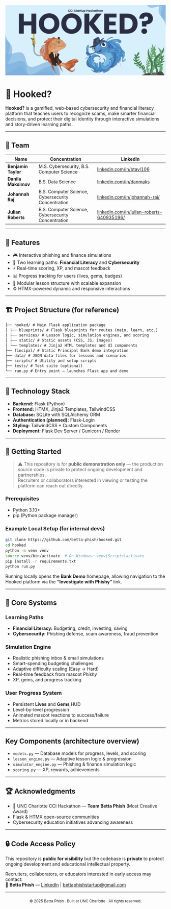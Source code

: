 <p align="center">
  <img src="hooked_fullsize2.png" alt="Hooked Logo">
</p>

# 🎣 Hooked?

**Hooked?** is a gamified, web-based cybersecurity and financial literacy platform that teaches users to recognize scams, make smarter financial decisions, and protect their digital identity through interactive simulations and story-driven learning paths.

---

## 👥 Team

| Name | Concentration | LinkedIn |
|------|----------------|-----------|
| **Benjamin Taylor** | M.S. Cybersecurity, B.S. Computer Science | [linkedin.com/in/btayl106](https://www.linkedin.com/in/btayl106/) |
| **Danila Maksimov** | B.S. Data Science | [linkedin.com/in/danmaks](https://www.linkedin.com/in/danmaks/) |
| **Johannah Raj** | B.S. Computer Science, Cybersecurity Concentration | [linkedin.com/in/johannah-raj/](https://www.linkedin.com/in/johannah-raj/) |
| **Julian Roberts** | B.S. Computer Science, Cybersecurity Concentration | [linkedin.com/in/julian-roberts-640935196/](https://linkedin.com/in/julian-roberts-640935196/) |

---

## 🌟 Features

- 🎮 Interactive phishing and finance simulations  
- 🔀 Two learning paths: **Financial Literacy** and **Cybersecurity**  
- ⚡ Real-time scoring, XP, and mascot feedback  
- 📊 Progress tracking for users (lives, gems, badges)  
- 🧩 Modular lesson structure with scalable expansion  
- ⚙️ HTMX-powered dynamic and responsive interactions  

---

## 🏗️ Project Structure (for reference)

```text
├── hooked/ # Main Flask application package
│ ├── blueprints/ # Flask blueprints for routes (main, learn, etc.)
│ ├── services/ # Lesson logic, simulation engines, and scoring
│ ├── static/ # Static assets (CSS, JS, images)
│ └── templates/ # Jinja2 HTML templates and UI components
├── fincipal/ # Static Principal Bank demo integration
├── data/ # JSON data files for lessons and scenarios
├── scripts/ # Utility and setup scripts
├── tests/ # Test suite (optional)
└── run.py # Entry point — launches Flask app and demo
```

---

## 🧠 Technology Stack

- **Backend:** Flask (Python)  
- **Frontend:** HTMX, Jinja2 Templates, TailwindCSS  
- **Database:** SQLite with SQLAlchemy ORM  
- **Authentication (planned):** Flask-Login  
- **Styling:** TailwindCSS + Custom Components  
- **Deployment:** Flask Dev Server / Gunicorn / Render  

---

## 🚀 Getting Started

> ⚠️ This repository is for **public demonstration only** — the production source code is private to protect ongoing development and partnerships.  
> Recruiters or collaborators interested in viewing or testing the platform can reach out directly.

### Prerequisites

- Python 3.10+  
- pip (Python package manager)

### Example Local Setup (for internal devs)

```bash
git clone https://github.com/betta-phish/hooked.git
cd hooked
python -m venv venv
source venv/bin/activate  # On Windows: venv\Scripts\activate
pip install -r requirements.txt
python run.py
```

Running locally opens the **Bank Demo** homepage, allowing navigation to the Hooked platform via the **“Investigate with Phishy”** link.

---

## 🧩 Core Systems

### Learning Paths
- **Financial Literacy:** Budgeting, credit, investing, saving  
- **Cybersecurity:** Phishing defense, scam awareness, fraud prevention

### Simulation Engine
- Realistic phishing inbox & email simulations  
- Smart-spending budgeting challenges  
- Adaptive difficulty scaling (Easy → Hard)  
- Real-time feedback from mascot *Phishy*  
- XP, gems, and progress tracking

### User Progress System
- Persistent **Lives** and **Gems** HUD  
- Level-by-level progression  
- Animated mascot reactions to success/failure  
- Metrics stored locally or in backend

---

## Key Components (architecture overview)
- `models.py` — Database models for progress, levels, and scoring  
- `lesson_engine.py` — Adaptive lesson logic & progression  
- `simulator_engine.py` — Phishing & finance simulation logic  
- `scoring.py` — XP, rewards, achievements

---

## 🏆 Acknowledgments
- 🥇 UNC Charlotte CCI Hackathon — **Team Betta Phish** (Most Creative Award)  
- Flask & HTMX open-source communities  
- Cybersecurity education initiatives advancing awareness

---

## 🔒 Code Access Policy
This repository is **public for visibility** but the codebase is **private** to protect ongoing development and educational intellectual property.

Recruiters, collaborators, or educators interested in early access may contact:  
📩 **Betta Phish** — [LinkedIn](https://www.linkedin.com/company/bettaphish) | <bettaphishstartup@gmail.com>

---

<p align="center">
  <sub>© 2025 Betta Phish · Built at UNC Charlotte · All rights reserved.</sub>
</p>






